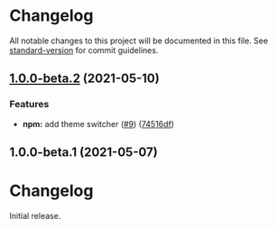 # Changelog

All notable changes to this project will be documented in this file. See [standard-version](https://github.com/conventional-changelog/standard-version) for commit guidelines.

## [1.0.0-beta.2](https://github.com/onfido/castor-tokens/compare/v1.0.0-beta.1...v1.0.0-beta.2) (2021-05-10)

### Features

- **npm:** add theme switcher ([#9](https://github.com/onfido/castor-tokens/issues/9)) ([74516df](https://github.com/onfido/castor-tokens/commit/74516df90b857e1a65bc1be9d9a67204879831fe))

## 1.0.0-beta.1 (2021-05-07)

# Changelog

Initial release.
